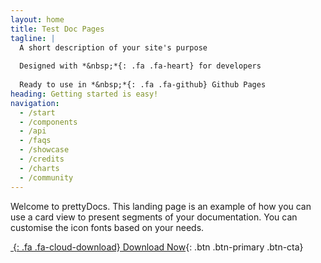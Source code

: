 ```yaml
---
layout: home
title: Test Doc Pages
tagline: |
  A short description of your site's purpose
  
  Designed with *&nbsp;*{: .fa .fa-heart} for developers
  
  Ready to use in *&nbsp;*{: .fa .fa-github} Github Pages
heading: Getting started is easy!
navigation:
  - /start
  - /components
  - /api
  - /faqs
  - /showcase
  - /credits
  - /charts
  - /community
---
```


Welcome to prettyDocs.
This landing page is an example of how you can use a card view to present segments of your documentation.
You can customise the icon fonts based on your needs.

<div class="cta-container">

[*&nbsp;*{: .fa .fa-cloud-download} Download Now](#){: .btn .btn-primary .btn-cta}

</div>
